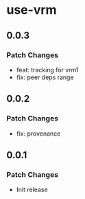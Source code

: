 # use-vrm

## 0.0.3

### Patch Changes

- feat: tracking for vrm1
- fix: peer deps range

## 0.0.2

### Patch Changes

- fix: provenance

## 0.0.1

### Patch Changes

- Init release
